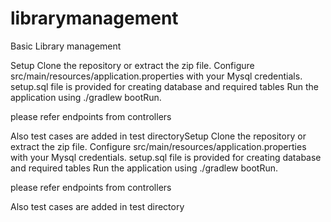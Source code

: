 # librarymanagement
 Basic Library management



Setup
Clone the repository or extract the zip file.
Configure src/main/resources/application.properties with your Mysql credentials.
setup.sql file is provided for creating database and required tables
Run the application using ./gradlew bootRun.


please refer endpoints from controllers

Also test cases are added in test directorySetup
Clone the repository or extract the zip file.
Configure src/main/resources/application.properties with your Mysql credentials.
setup.sql file is provided for creating database and required tables
Run the application using ./gradlew bootRun.


please refer endpoints from controllers

Also test cases are added in test directory
